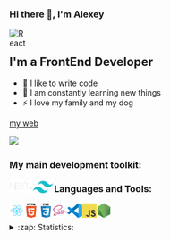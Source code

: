 ### Hi there 👋, I'm Alexey

<img align="left" alt="React" width="32px" src="https://thumbs.gfycat.com/DimDeterminedAlleycat-size_restricted.gif" />
<br/>

## I'm a FrontEnd Developer

- 💪 I like to write code
- 🥅 I am constantly learning new things
- ⚡ I love my family and my dog
<!-- - 🎉 I love Cryptocurrency and Gym -->

<a href="https://g-alexey.vercel.app/">my web</a>

<!-- <br /> -->

![](https://komarev.com/ghpvc/?username=GaponovAlexey)


### My main development toolkit:
<img align="left" alt="NextJs" width="40px" src="https://github.com/GaponovAlexey/GaponovAlexey/blob/main/img/nextjs.png" />
<img align="left" alt="tailwind" width="40px" src="https://github.com/GaponovAlexey/GaponovAlexey/blob/main/img/tacss.png" />

### Languages and Tools:
<img align="left" alt="React" width="26px" src="https://raw.githubusercontent.com/github/explore/80688e429a7d4ef2fca1e82350fe8e3517d3494d/topics/react/react.png" />
<img align="left" alt="HTML5" width="26px" src="https://raw.githubusercontent.com/github/explore/80688e429a7d4ef2fca1e82350fe8e3517d3494d/topics/html/html.png" />
<img align="left" alt="CSS3" width="26px" src="https://raw.githubusercontent.com/github/explore/80688e429a7d4ef2fca1e82350fe8e3517d3494d/topics/css/css.png" />
<img align="left" alt="Sass" width="26px" src="https://raw.githubusercontent.com/github/explore/80688e429a7d4ef2fca1e82350fe8e3517d3494d/topics/sass/sass.png" />
<img align="left" alt="Visual Studio Code" width="26px" src="https://raw.githubusercontent.com/github/explore/80688e429a7d4ef2fca1e82350fe8e3517d3494d/topics/visual-studio-code/visual-studio-code.png" />
<img align="left" alt="JavaScript" width="26px" src="https://raw.githubusercontent.com/github/explore/80688e429a7d4ef2fca1e82350fe8e3517d3494d/topics/javascript/javascript.png" />
<img align="left" alt="Node.js" width="26px" src="https://raw.githubusercontent.com/github/explore/80688e429a7d4ef2fca1e82350fe8e3517d3494d/topics/nodejs/nodejs.png" />

<br />

<br />

<details>
  <summary>:zap: Statistics:</summary>
   <img align="left" alt="codeSTACKr's GitHub Stats" src="https://github-readme-stats.vercel.app/api/top-langs/?username=GaponovAlexey&langs_count=8&layout=compact" />
    <br />
    <img align="left" alt="codeSTACKr's GitHub Stats" src="https://github-readme-stats.vercel.app/api?username=GaponovAlexey&show_icons=true" />
</details>
